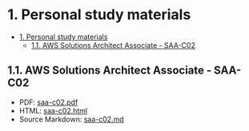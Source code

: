 # 1. Personal study materials

- [1. Personal study materials](#1-personal-study-materials)
  - [1.1. AWS Solutions Architect Associate - SAA-C02](#11-aws-solutions-architect-associate---saa-c02)

## 1.1. AWS Solutions Architect Associate - SAA-C02

- PDF: [saa-c02.pdf](./saa-c02/saa-c02.pdf)
- HTML: [saa-c02.html](./saa-c02/saa-c02.html)
- Source Markdown: [saa-c02.md](./saa-c02/saa-c02.md)
